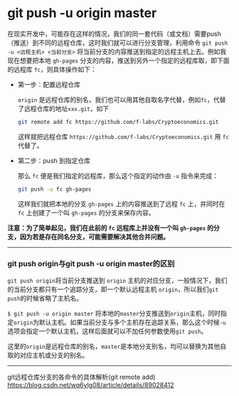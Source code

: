 # git push -u origin master

在现实开发中，可能存在这样的情况，我们的同一套代码（或文档）需要push（推送）到不同的远程仓库，这时我们就可以进行分支管理，利用命令 `git push -u <远程主机> <当前分支>` 将当前分支的内容推送到指定的远程主机上去。例如我现在想要把本地 `gh-pages` 分支的内容，推送到另外一个指定的远程库取，即下面的远程库 `fc`，则具体操作如下：

* 第一步：配置远程仓库

  `origin` 是远程仓库的别名，我们也可以用其他自取名字代替，例如`fc`，代替了远程仓库的地址`xxx.git`，如下
  
  ```bash
  git remote add fc https://github.com/f-labs/Cryptoeconomics.git
  ```
  
  这样就把远程仓库 `https://github.com/f-labs/Cryptoeconomics.git` 用 `fc` 代替了。
  
* 第二步：push 到指定仓库

  那么 `fc` 便是我们指定的远程库，那么这个指定的动作由 `-u` 指令来完成：
  
  ```bash
  git push -u fc gh-pages
  ```
  
  这样我们就把本地的分支 `gh-pages` 上的内容推送到了远程 `fc` 上，并同时在 `fc` 上创建了一个叫 `gh-pages` 的分支来保存内容。
  
**注意：为了简单起见，我们在此前的 `fc` 远程库上并没有一个叫 `gh-pages` 的分支，因为若是存在同名分支，可能需要解决其他合并问题。**

-----
### git push origin与git push -u origin master的区别

`git push origin`将当前分支推送到 `origin` 主机的对应分支，一般情况下，我们的当前分支都只有一个追踪分支，即一个默认远程主机 `origin`，所以我们`git push`的时候省略了主机名。

`$ git push -u origin master` 将本地的`master`分支推送到`origin`主机，同时指定`origin`为默认主机。如果当前分支与多个主机存在追踪关系，那么这个时候`-u`选项会指定一个默认主机，这样后面就可以不加任何参数使用`git push`。

这里的`origin`是远程仓库的别名，`master`是本地分支别名，均可以替换为其他自取的对应主机或分支的别名。

---
git远程仓库分支的各命令的具体解析(git remote add)
https://blog.csdn.net/wq6ylg08/article/details/89028412
